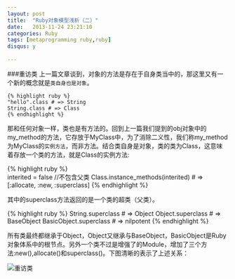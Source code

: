 ```yaml
---
layout: post
title:  "Ruby对象模型浅析（二）"
date:   2013-11-24 23:21:10
categories: Ruby
tags: [metaprogramming ruby,ruby]
disqus: y     
 
--- 
```


###重访类
上一篇文章谈到，对象的方法是存在于自身类当中的，那这里又有一个新的概念就是`类自身也是对象`。

	{% highlight ruby %}  
	"hello".class # => String
	String.class # => Class
	{% endhighlight %} 

那和任何对象一样，类也是有方法的。回到上一篇我们提到的obj对象中的my_method的方法，它存放于MyClass中，为了消除二义性，我们称my_method为MyClass的`实例方法`，而非方法。结合类自身是对象，类的类为Class，这意味着存放一个类的方法，就是Class的实例方法:  

{% highlight ruby %}  
interited = false   //不包含父类
Class.instance_methods(interited) # => [:allocate, :new, :superclass]
{% endhighlight %}               

其中的superclass方法返回的是一个类的超类（父类）。

{% highlight ruby %}
   String.superclass # => Object
   Object.superclass # => BaseObject
   BasicObject.superclass # => nilpotent
{% endhighlight %}         

所有类最终都继承于Object，Object又继承与BaseObject，BasicObject是Ruby对象体系中的根节点。另外一个类不过是增强了的Module，增加了三个方法:new(),allocate()和superclass()。下图清晰的表示了上述关系：

![重访类](https://dl.dropboxusercontent.com/u/71643374/%E7%AC%94%E8%AE%B0%E6%8F%92%E5%9B%BE/ruby%E5%85%83%E7%BC%96%E7%A8%8B/%E9%87%8D%E8%AE%BF%E7%B1%BB.png)
